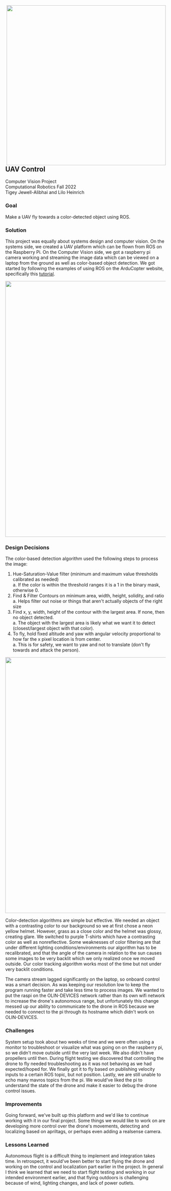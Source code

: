 <!-- 
todo:
- update vision.py
- add command cheatsheet
- better results vids/images]
 -->

<img align="right" src="https://github.com/liloheinrich/uav-control/blob/main/img/IMG_3286.gif" width="500"/>

## UAV Control

Computer Vision Project  
Computational Robotics Fall 2022  
Tigey Jewell-Alibhai and Lilo Heinrich

### Goal
Make a UAV fly towards a color-detected object using ROS.

<!-- <img src="https://github.com/liloheinrich/uav-control/blob/main/IMG_3286_2.gif" width="370"/> <img src="https://github.com/liloheinrich/uav-control/blob/main/IMG_3296.gif" width="450"/> -->

<!-- ![PF2](https://github.com/liloheinrich/uav-control/blob/main/IMG_3286_2.gif)
![PF2](https://github.com/liloheinrich/uav-control/blob/main/IMG_3296.gif) -->


### Solution
This project was equally about systems design and computer vision. On the systems side, we created a UAV platform which can be flown from ROS on the Raspberry Pi. On the Computer Vision side, we got a raspberry pi camera working and streaming the image data which can be viewed on a laptop from the ground as well as color-based object detection. We got started by following the examples of using ROS on the ArduCopter website, specifically this [tutorial](https://ardupilot.org/dev/docs/ros-aruco-detection.html).

<img src="https://github.com/liloheinrich/uav-control/blob/main/img/system_diagram.PNG" width="800"/>

### Design Decisions
The color-based detection algorithm used the following steps to process the image:  
1. Hue-Saturation-Value filter (minimum and maximum value thresholds calibrated as needed)    
  a. If the color is within the threshold ranges it is a 1 in the binary mask, otherwise 0.  
2. Find & Filter Contours on minimum area, width, height, solidity, and ratio  
  a. Helps filter out noise or things that aren't actually objects of the right size   
3. Find x, y, width, height of the contour with the largest area. If none, then no object detected.   
  a. The object with the largest area is likely what we want it to detect (closest/largest object with that color).  
4. To fly, hold fixed altitude and yaw with angular velocity proportional to how far the x pixel location is from center.  
  a. This is for safety, we want to yaw and not to translate (don't fly towards and attack the person).

<!-- - (picture of grip pipeline, maybe a side by side of seeing t shirt vs not bc backlit) -->
<img width="800" src="https://github.com/liloheinrich/uav-control/blob/main/img/IMG_3296.gif"/>

Color-detection algorithms are simple but effective. We needed an object with a contrasting color to our background so we at first chose a neon yellow helmet. However, grass as a close color and the helmet was glossy, creating glare. We switched to purple T-shirts which have a contrasting color as well as nonreflective. Some weaknesses of color filtering are that under different lighting conditions/environments our algorithm has to be recalibrated, and that the angle of the camera in relation to the sun causes some images to be very backlit which we only realized once we moved outside. Our color tracking algorithm works most of the time but not under very backlit conditions.

The camera stream lagged significantly on the laptop, so onboard control was a smart decision. As was keeping our resolution low to keep the program running faster and take less time to process images. We wanted to put the raspi on the OLIN-DEVICES network rather than its own wifi network to increase the drone's autonomous range, but unfortunately this change messed up our ability to communicate to the drone in ROS because we needed to connect to the pi through its hostname which didn't work on OLIN-DEVICES. 

### Challenges
System setup took about two weeks of time and we were often using a monitor to troubleshoot or visualize what was going on on the raspberry pi, so we didn't move outside until the very last week. We also didn't have propellers until then. During flight testing we discovered that controlling the drone to fly needed troubleshooting as it was not behaving as we had expected/hoped for. We finally got it to fly based on publishing velocity inputs to a certain ROS topic, but not position. Lastly, we are still unable to echo many mavros topics from the pi. We would've liked the pi to understand the state of the drone and make it easier to debug the drone control issues. 

### Improvements
Going forward, we've built up this platform and we'd like to continue working with it in our final project. Some things we would like to work on are developing more control over the drone's movements, detecting and localizing based on apriltags, or perhaps even adding a realsense camera.

### Lessons Learned
Autonomous flight is a difficult thing to implement and integration takes time. In retrospect, it would've been better to start flying the drone and working on the control and localization part earlier in the project. In general I think we learned that we need to start flight testing and working in our intended environment earlier, and that flying outdoors is challenging because of wind, lighting changes, and lack of power outlets.
